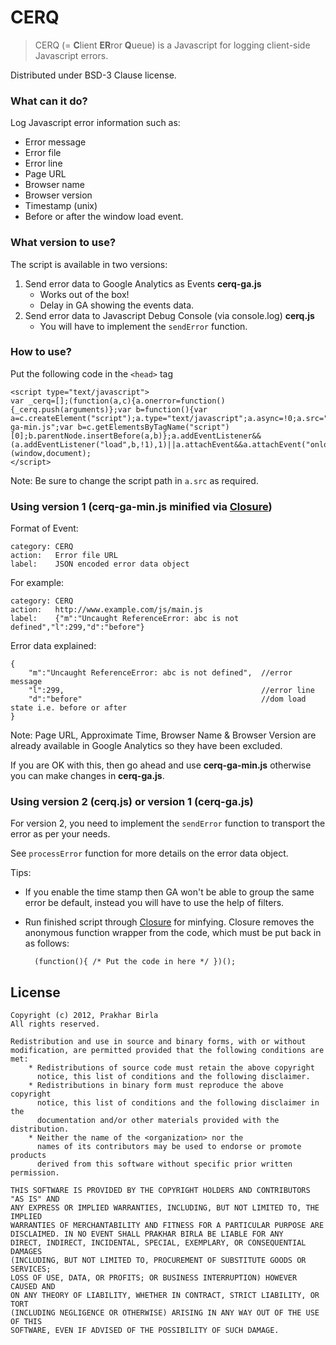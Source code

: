 CERQ
====

> CERQ (= **C**lient **ER**ror **Q**ueue) is a Javascript for logging client-side Javascript errors.

Distributed under BSD-3 Clause license.

### What can it do?

Log Javascript error information such as:

* Error message
* Error file
* Error line
* Page URL
* Browser name
* Browser version
* Timestamp (unix)
* Before or after the window load event.


### What version to use?

The script is available in two versions:

1. Send error data to Google Analytics as Events **cerq-ga.js**
	* Works out of the box!
	* Delay in GA showing the events data.
2. Send error data to Javascript Debug Console (via console.log) **cerq.js**
	* You will have to implement the `sendError` function.

### How to use?

Put the following code in the `<head>` tag

	<script type="text/javascript">
	var _cerq=[];(function(a,c){a.onerror=function(){_cerq.push(arguments)};var b=function(){var a=c.createElement("script");a.type="text/javascript";a.async=!0;a.src="/js/cerq-ga-min.js";var b=c.getElementsByTagName("script")[0];b.parentNode.insertBefore(a,b)};a.addEventListener&&(a.addEventListener("load",b,!1),1)||a.attachEvent&&a.attachEvent("onload",b)||b()})(window,document);
	</script>

Note: Be sure to change the script path in `a.src` as required.

### Using version 1 (cerq-ga-min.js minified via [Closure][gc])

Format of Event:  

	category: CERQ  
	action:   Error file URL  
	label:    JSON encoded error data object  

For example:   

	category: CERQ  
	action:   http://www.example.com/js/main.js  
	label:    {"m":"Uncaught ReferenceError: abc is not defined","l":299,"d":"before"}

Error data explained:

	{
		"m":"Uncaught ReferenceError: abc is not defined",	//error message
		"l":299,											//error line
		"d":"before"										//dom load state i.e. before or after
	}
	

Note: Page URL, Approximate Time, Browser Name & Browser Version are already
available in Google Analytics so they have been excluded.

If you are OK with this, then go ahead and use **cerq-ga-min.js** otherwise you can make changes in
**cerq-ga.js**.


### Using version 2 (cerq.js) or version 1 (cerq-ga.js)

For version 2, you need to implement the `sendError` function to transport the error as per your
needs.

See `processError` function for more details on the error data object.

Tips:

* If you enable the time stamp then GA won't be able to group the same error be default, instead you
will have to use the help of filters.
* Run finished script through [Closure][gc] for minfying. Closure removes the anonymous function
wrapper from the code, which must be put back in as follows:

		(function(){ /* Put the code in here */ })();


License
----

	Copyright (c) 2012, Prakhar Birla
	All rights reserved.

	Redistribution and use in source and binary forms, with or without
	modification, are permitted provided that the following conditions are met:
	    * Redistributions of source code must retain the above copyright
	      notice, this list of conditions and the following disclaimer.
	    * Redistributions in binary form must reproduce the above copyright
	      notice, this list of conditions and the following disclaimer in the
	      documentation and/or other materials provided with the distribution.
	    * Neither the name of the <organization> nor the
	      names of its contributors may be used to endorse or promote products
	      derived from this software without specific prior written permission.

	THIS SOFTWARE IS PROVIDED BY THE COPYRIGHT HOLDERS AND CONTRIBUTORS "AS IS" AND
	ANY EXPRESS OR IMPLIED WARRANTIES, INCLUDING, BUT NOT LIMITED TO, THE IMPLIED
	WARRANTIES OF MERCHANTABILITY AND FITNESS FOR A PARTICULAR PURPOSE ARE
	DISCLAIMED. IN NO EVENT SHALL PRAKHAR BIRLA BE LIABLE FOR ANY
	DIRECT, INDIRECT, INCIDENTAL, SPECIAL, EXEMPLARY, OR CONSEQUENTIAL DAMAGES
	(INCLUDING, BUT NOT LIMITED TO, PROCUREMENT OF SUBSTITUTE GOODS OR SERVICES;
	LOSS OF USE, DATA, OR PROFITS; OR BUSINESS INTERRUPTION) HOWEVER CAUSED AND
	ON ANY THEORY OF LIABILITY, WHETHER IN CONTRACT, STRICT LIABILITY, OR TORT
	(INCLUDING NEGLIGENCE OR OTHERWISE) ARISING IN ANY WAY OUT OF THE USE OF THIS
	SOFTWARE, EVEN IF ADVISED OF THE POSSIBILITY OF SUCH DAMAGE.

[gc]: http://closure-compiler.appspot.com/home "Google's Closure Complier"